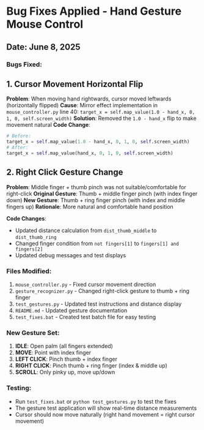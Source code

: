 # Bug Fixes Applied - Hand Gesture Mouse Control

## Date: June 8, 2025

### Bugs Fixed:

## 1. Cursor Movement Horizontal Flip
**Problem**: When moving hand rightwards, cursor moved leftwards (horizontally flipped)
**Cause**: Mirror effect implementation in `mouse_controller.py` line 40: `target_x = self.map_value(1.0 - hand_x, 0, 1, 0, self.screen_width)`
**Solution**: Removed the `1.0 - hand_x` flip to make movement natural
**Code Change**: 
```python
# Before:
target_x = self.map_value(1.0 - hand_x, 0, 1, 0, self.screen_width)
# After:
target_x = self.map_value(hand_x, 0, 1, 0, self.screen_width)
```

## 2. Right Click Gesture Change
**Problem**: Middle finger + thumb pinch was not suitable/comfortable for right-click
**Original Gesture**: Thumb + middle finger pinch (with index finger down)
**New Gesture**: Thumb + ring finger pinch (with index and middle fingers up)
**Rationale**: More natural and comfortable hand position

**Code Changes**:
- Updated distance calculation from `dist_thumb_middle` to `dist_thumb_ring`
- Changed finger condition from `not fingers[1]` to `fingers[1] and fingers[2]`
- Updated debug messages and test displays

### Files Modified:
1. `mouse_controller.py` - Fixed cursor movement direction
2. `gesture_recognizer.py` - Changed right-click gesture to thumb + ring finger
3. `test_gestures.py` - Updated test instructions and distance display
4. `README.md` - Updated gesture documentation
5. `test_fixes.bat` - Created test batch file for easy testing

### New Gesture Set:
1. **IDLE**: Open palm (all fingers extended)
2. **MOVE**: Point with index finger 
3. **LEFT CLICK**: Pinch thumb + index finger
4. **RIGHT CLICK**: Pinch thumb + ring finger (index & middle up)
5. **SCROLL**: Only pinky up, move up/down

### Testing:
- Run `test_fixes.bat` or `python test_gestures.py` to test the fixes
- The gesture test application will show real-time distance measurements
- Cursor should now move naturally (right hand movement = right cursor movement)
